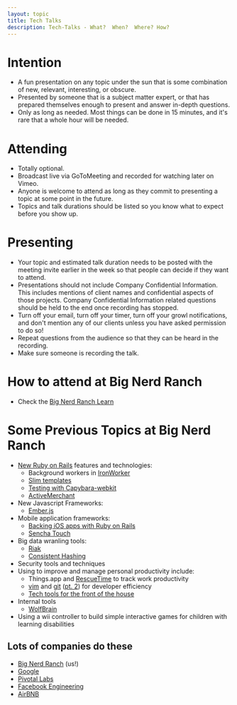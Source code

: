 ```yaml
---
layout: topic
title: Tech Talks
description: Tech-Talks - What?  When?  Where? How?
---
```


# Intention

* A fun presentation on any topic under the sun that is some combination of new,
  relevant, interesting, or obscure.
* Presented by someone that is a subject matter expert, or that has prepared
  themselves enough to present and answer in-depth questions.
* Only as long as needed. Most things can be done in 15 minutes, and it's rare
  that a whole hour will be needed.

# Attending

* Totally optional.
* Broadcast live via GoToMeeting and recorded for watching later on Vimeo.
* Anyone is welcome to attend as long as they commit to presenting a topic at
  some point in the future.
* Topics and talk durations should be listed so you know what to expect before
  you show up.

# Presenting

* Your topic and estimated talk duration needs to be posted with the meeting
  invite earlier in the week so that people can decide if they want to attend.
* Presentations should not include Company Confidential Information. This
  includes mentions of client names and confidential aspects of those projects.
  Company Confidential Information related questions should be held to the end
  once recording has stopped.
* Turn off your email, turn off your timer, turn off your growl notifications,
  and don't mention any of our clients unless you have asked permission to do
  so!
* Repeat questions from the audience so that they can be heard in the recording.
* Make sure someone is recording the talk.

# How to attend at Big Nerd Ranch

* Check the [Big Nerd Ranch Learn](http://learn.bignerdranch.com/)

# Some Previous Topics at Big Nerd Ranch

* [New Ruby on Rails](https://vimeo.com/33167318) features and technologies:
  * Background workers in [IronWorker](https://vimeo.com/37828341)
  * [Slim templates](https://vimeo.com/33802242)
  * [Testing with Capybara-webkit](https://vimeo.com/33800268)
  * [ActiveMerchant](https://vimeo.com/33426461)
* New Javascript Frameworks:
  * [Ember.js](https://vimeo.com/34140713)
* Mobile application frameworks:
  * [Backing iOS apps with Ruby on Rails](https://vimeo.com/36161295)
  * [Sencha Touch](https://vimeo.com/33167565)
* Big data wranling tools:
  * [Riak](https://vimeo.com/35399109)
  * [Consistent Hashing](https://vimeo.com/36985167)
* Security tools and techniques
* Using to improve and manage personal productivity include:
  * Things.app and [RescueTime](https://vimeo.com/34675969) to track work
    productivity
  * [vim](https://vimeo.com/33166409) and [git](https://vimeo.com/33165748)
    ([pt. 2](https://vimeo.com/33166064)) for developer efficiency
  * [Tech tools for the front of the house](https://vimeo.com/37395400)
* Internal tools
  * [WolfBrain](https://vimeo.com/37822445)
* Using a wii controller to build simple interactive games for children with
  learning disabilities
  
  
## Lots of companies do these
* [Big Nerd Ranch](vimeo.com/bignerdranch/videos)  (us!)
* [Google](http://www.youtube.com/user/GoogleTechTalks/featured)
* [Pivotal Labs](http://pivotallabs.com/talks)
* [Facebook Engineering](https://www.facebook.com/Engineering/app_260691170608423)
* [AirBNB](https://www.airbnb.com/techtalks)
